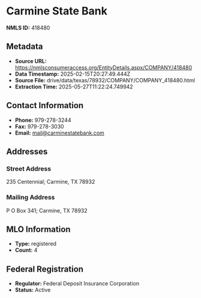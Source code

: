 # Carmine State Bank

**NMLS ID:** 418480

## Metadata
- **Source URL:** https://nmlsconsumeraccess.org/EntityDetails.aspx/COMPANY/418480
- **Data Timestamp:** 2025-02-15T20:27:49.444Z
- **Source File:** drive/data/texas/78932/COMPANY/COMPANY_418480.html
- **Extraction Time:** 2025-05-27T11:22:24.749942

## Contact Information
- **Phone:** 979-278-3244
- **Fax:** 979-278-3030
- **Email:** mail@carminestatebank.com

## Addresses
### Street Address
235 Centennial; Carmine, TX 78932

### Mailing Address
P O Box 341; Carmine, TX 78932

## MLO Information
- **Type:** registered
- **Count:** 4

## Federal Registration
- **Regulator:** Federal Deposit Insurance Corporation
- **Status:** Active
